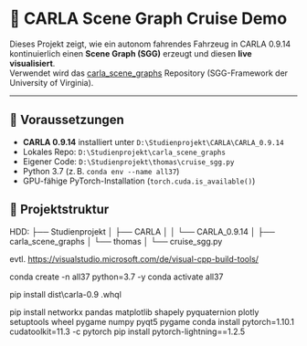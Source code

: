 # 🚗 CARLA Scene Graph Cruise Demo

Dieses Projekt zeigt, wie ein autonom fahrendes Fahrzeug in CARLA 0.9.14 kontinuierlich einen **Scene Graph (SGG)** erzeugt und diesen **live visualisiert**.  
Verwendet wird das [carla_scene_graphs](https://github.com/less-lab-uva/carla_scene_graphs) Repository (SGG-Framework der University of Virginia).

---

## 🔧 Voraussetzungen

- **CARLA 0.9.14** installiert unter `D:\Studienprojekt\CARLA\CARLA_0.9.14`
- Lokales Repo: `D:\Studienprojekt\carla_scene_graphs`
- Eigener Code: `D:\Studienprojekt\thomas\cruise_sgg.py`
- Python 3.7 (z. B. `conda env --name all37`)
- GPU-fähige PyTorch-Installation (`torch.cuda.is_available()`)

## 📁 Projektstruktur

HDD:
├── Studienprojekt
│ ├── CARLA
│ │ └── CARLA_0.9.14
│ ├── carla_scene_graphs
│ └── thomas
│ └── cruise_sgg.py


evtl. https://visualstudio.microsoft.com/de/visual-cpp-build-tools/

conda create -n all37 python=3.7 -y
conda activate all37

pip install dist\carla-0.9 .whql

pip install networkx pandas matplotlib shapely pyquaternion plotly  setuptools wheel pygame numpy pyqt5 pygame
conda install pytorch=1.10.1 cudatoolkit=11.3 -c pytorch
pip install pytorch-lightning==1.2.5
